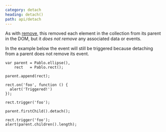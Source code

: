 ```yaml
---
category: detach
heading: detach()
path: api/detach
---
```


As with [remove][remove], this removed each element in the collection from its parent in the DOM, but it _does not remove_ any associated  data or events.

In the example below the event will still be triggered because detaching from a parent does not remove its event.

    var parent = Pablo.ellipse(),
        rect   = Pablo.rect();

    parent.append(rect);

    rect.on('foo', function () {
      alert('Triggered!')
    });

    rect.trigger('foo');

    parent.firstChild().detach();

    rect.trigger('foo');
    alert(parent.children().length);

[remove]: /api/remove/